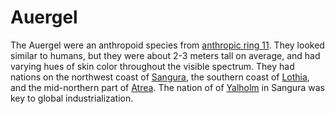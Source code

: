 # Auergel

<meta property="og:description" content="The Auergel were an anthropoid species from anthropic ring 11.">

The Auergel were an anthropoid species from [anthropic ring 11](../../geography/anthropic-rings.md). They looked similar to humans, but they were about 2-3 meters tall on average, and had varying hues of skin color throughout the visible spectrum. They had nations on the northwest coast of [Sangura](../../geography/continents/sangura.md), the southern coast of [Lothia](../../geography/continents/lothia.md), and the mid-northern part of [Atrea](../../geography/continents/obsidia.md). The nation of of [Yalholm](../../organizations/nations/yalholm.md) in Sangura was key to global industrialization.